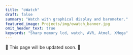 ```yaml
---
title: "oWatch"
draft: false
summary: "Watch with graphical display and barometer."
featured_image: Projects/img/owatch_banner.jpg
omit_header_text: true
keywords: "Sharp memory lcd, watch, AVR, Atmel, XMega"
---
```


:construction: This page will be updated soon. :construction: